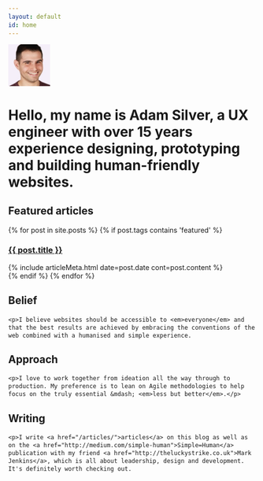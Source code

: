 ```yaml
---
layout: default
id: home
---
```


<div class="me">
	<div class="face">
		<img src="/assets/img/adam2.jpg" alt="Adam Photo" width="85" height="85">
	</div>
	<h1 class="intro">Hello, my name is Adam Silver, a UX engineer with over 15 years experience designing, prototyping and building human-friendly websites.</h1>
</div>

<div class="featuredArticles">
	<h2>Featured articles</h2>
	<div id="articleList">
		{% for post in site.posts %}
			{% if post.tags contains 'featured' %}
				<div class="article">
					<h3 class="title"><a href="{{ post.url }}">{{ post.title }}</a></h3>
					{% include articleMeta.html date=post.date cont=post.content %}
				</div>
			{% endif %}
		{% endfor %}
	</div>
</div>

<div class="belief">
	<h2>Belief</h2>

	<p>I believe websites should be accessible to <em>everyone</em> and that the best results are achieved by embracing the conventions of the web combined with a humanised and simple experience.
</div>

<div class="belief">
	<h2>Approach</h2>

	<p>I love to work together from ideation all the way through to production. My preference is to lean on Agile methodologies to help focus on the truly essential &mdash; <em>less but better</em>.</p>
</div>

<div class="thoughts">
	<h2>Writing</h2>

	<p>I write <a href="/articles/">articles</a> on this blog as well as on the <a href="http://medium.com/simple-human">Simple=Human</a> publication with my friend <a href="http://theluckystrike.co.uk">Mark Jenkins</a>, which is all about leadership, design and development. It's definitely worth checking out.
</div>
